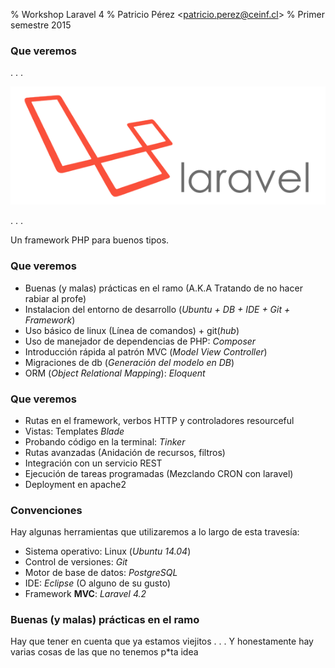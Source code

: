 % Workshop Laravel 4
% Patricio Pérez \<patricio.perez@ceinf.cl\>
% Primer semestre 2015


### Que veremos

. . .

![Laravel](images/laravel_logo.png)

. . .

Un framework PHP para buenos tipos.


### Que veremos

- Buenas (y malas) prácticas en el ramo (A.K.A Tratando de no hacer rabiar al profe)
- Instalacion del entorno de desarrollo (*Ubuntu + DB + IDE + Git + Framework*)
- Uso básico de linux (Línea de comandos) + git(*hub*)
- Uso de manejador de dependencias de PHP: *Composer*
- Introducción rápida al patrón MVC (*Model View Controller*)
- Migraciones de db (*Generación del modelo en DB*)
- ORM (*Object Relational Mapping*): *Eloquent*

### Que veremos

- Rutas en el framework, verbos HTTP y controladores resourceful
- Vistas: Templates *Blade*
- Probando código en la terminal: *Tinker*
- Rutas avanzadas (Anidación de recursos, filtros)
- Integración con un servicio REST
- Ejecución de tareas programadas (Mezclando CRON con laravel)
- Deployment en apache2


### Convenciones

Hay algunas herramientas que utilizaremos a lo largo de esta travesía:

- Sistema operativo: Linux (*Ubuntu 14.04*)
- Control de versiones: *Git*
- Motor de base de datos: *PostgreSQL*
- IDE: *Eclipse* (O alguno de su gusto)
- Framework **MVC**: *Laravel 4.2*


### Buenas (y malas) prácticas en el ramo

Hay que tener en cuenta que ya estamos viejitos
. . .
Y honestamente hay varias cosas de las que no tenemos p*ta idea